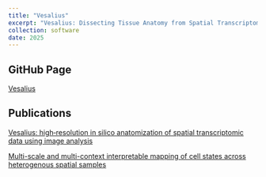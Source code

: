 ```yaml
---
title: "Vesalius"
excerpt: "Vesalius: Dissecting Tissue Anatomy from Spatial Transcriptomic Data"
collection: software
date: 2025
---
```


## GitHub Page

[Vesalius](https://wonlab-cs.github.io/Vesalius/)


## Publications

[Vesalius: high‐resolution in silico anatomization of spatial transcriptomic data using image analysis](https://www.embopress.org/doi/full/10.15252/msb.202211080)

[Multi-scale and multi-context interpretable mapping of cell states across heterogenous spatial samples](https://www.biorxiv.org/content/10.1101/2024.08.31.610638v2)